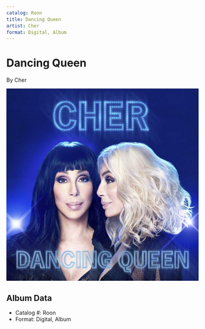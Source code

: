 ```yaml
---
catalog: Roon
title: Dancing Queen
artist: Cher
format: Digital, Album
---
```


# Dancing Queen

By Cher

![](../../assets/albumcovers/Cher-Dancing_Queen.png)

## Album Data

- Catalog #: Roon
- Format: Digital, Album

